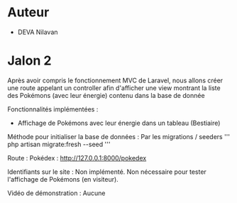 # Auteur
- DEVA Nilavan

# Jalon 2

Après avoir compris le fonctionnement MVC de Laravel, nous allons créer une route appelant un controller afin d'afficher une view montrant la liste des Pokémons (avec leur énergie) contenu dans la base de donnée

Fonctionnalités implémentées :
- Affichage de Pokémons avec leur énergie dans un tableau (Bestiaire)

Méthode pour initialiser la base de données :
Par les migrations / seeders
'''
php artisan migrate:fresh --seed
'''

Route :
Pokédex : http://127.0.0.1:8000/pokedex

Identifiants sur le site :
Non implémenté.
Non nécessaire pour tester l'affichage de Pokémons (en visiteur).

Vidéo de démonstration : Aucune
